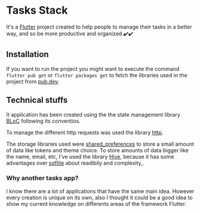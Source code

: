 
# Tasks Stack

It's a [Flutter](https://flutter.dev/) project created to help people to manage their tasks in a better way, and so be more productive and organized.✔️✔️

## Installation

If you want to run the project you might want to execute the command ``flutter pub get`` or ``flutter packages get`` to fetch the libraries used in the project from [pub.dev](https://link-url-here.org).

## Technical stuffs

It application has been created using the the state management library [BLoC](https://pub.dev/packages/flutter_bloc) following its conventios.

To manage the different http requests was used the library [http](https://pub.dev/packages/http/install).

The storage libraries used were [shared_preferences](https://pub.dev/packages/shared_preferences) to store a small amount of data like tokens and theme choice. To store amounts of data bigger like the name, email, etc,  I've used the library [Hive](https://pub.dev/packages/hive), because it has some advantages over [sqflite](https://pub.dev/packages/sqflite) about readibily and complexity,.


### Why another tasks app?
I know there are a lot of applications that have the same main idea. However every creation is unique on its own, also I thought it could be a good idea to show my current knowledge on differents areas of the framework Flutter.